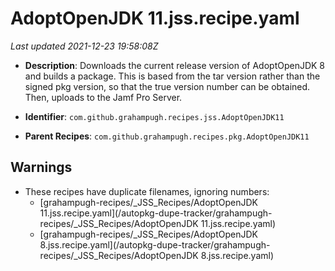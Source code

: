 # AdoptOpenJDK 11.jss.recipe.yaml

_Last updated 2021-12-23 19:58:08Z_

- **Description**: Downloads the current release version of AdoptOpenJDK 8 and builds a package. This is based from the tar version rather than the signed pkg version, so that the true version number can be obtained. Then, uploads to the Jamf Pro Server.

- **Identifier**: `com.github.grahampugh.recipes.jss.AdoptOpenJDK11`

- **Parent Recipes**: `com.github.grahampugh.recipes.pkg.AdoptOpenJDK11`

## Warnings

- These recipes have duplicate filenames, ignoring numbers:
    - [grahampugh-recipes/_JSS_Recipes/AdoptOpenJDK 11.jss.recipe.yaml](/autopkg-dupe-tracker/grahampugh-recipes/_JSS_Recipes/AdoptOpenJDK 11.jss.recipe.yaml)
    - [grahampugh-recipes/_JSS_Recipes/AdoptOpenJDK 8.jss.recipe.yaml](/autopkg-dupe-tracker/grahampugh-recipes/_JSS_Recipes/AdoptOpenJDK 8.jss.recipe.yaml)